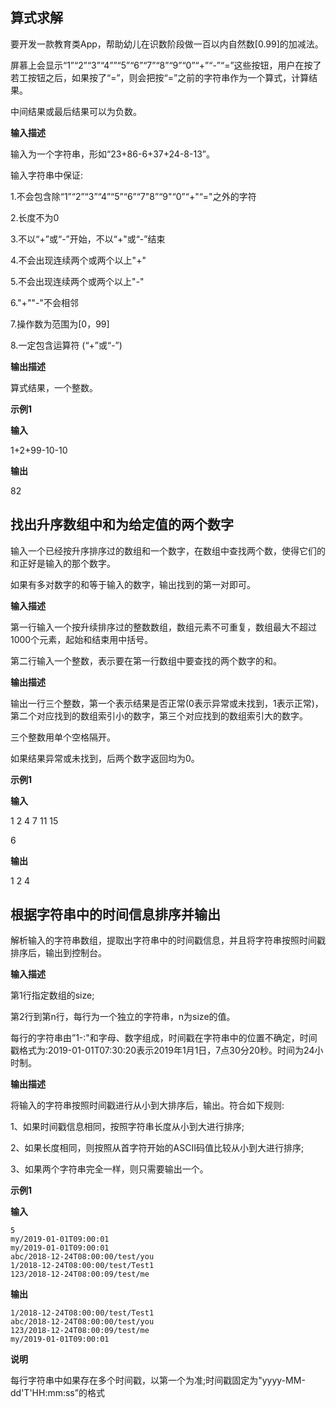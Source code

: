 ## 算式求解

要开发一款教育类App，帮助幼儿在识数阶段做一百以内自然数[0.99]的加减法。

屏慕上会显示“1”“2”“3”“4””“5”“6”“7”“8”“9”“0”“+”“-”“=”这些按钮，用户在按了若工按钮之后，如果按了“=”，则会把按“=”之前的字符串作为一个算式，计算结果。

中间结果或最后结果可以为负数。

**输入描述**

输入为一个字符串，形如“23+86-6+37+24-8-13”。

输入字符串中保证:

1.不会包含除“1”“2”“3”“4”“5”“6”“7"8”“9"“0”“+"“="之外的字符

2.长度不为0

3.不以“+”或“-”开始，不以“+"或“-”结束

4.不会出现连续两个或两个以上"+"

5.不会出现连续两个或两个以上"-"

6."+""-"不会相邻

7.操作数为范围为[0，99]

8.一定包含运算符 (“+”或“-”)

**输出描述**

算式结果，一个整数。

**示例1**

**输入**

1+2+99-10-10

**输出**

82

## 找出升序数组中和为给定值的两个数字

输入一个已经按升序排序过的数组和一个数字，在数组中查找两个数，使得它们的和正好是输入的那个数字。

如果有多对数字的和等于输入的数字，输出找到的第一对即可。

**输入描述**

第一行输入一个按升续排序过的整数数组，数组元素不可重复，数组最大不超过1000个元素，起始和结束用中括号。

第二行输入一个整数，表示要在第一行数组中要查找的两个数字的和。

**输出描述**

输出一行三个整数，第一个表示结果是否正常(0表示异常或未找到，1表示正常)，第二个对应找到的数组索引小的数字，第三个对应找到的数组索引大的数字。

三个整数用单个空格隔开。

如果结果异常或未找到，后两个数字返回均为0。

**示例1**

**输入**

1 2 4 7 11 15

6

**输出**

1 2 4

## 根据字符串中的时间信息排序并输出

解析输入的字符串数组，提取出字符串中的时间戳信息，并且将字符串按照时间戳排序后，输出到控制台。

**输入描述**

第1行指定数组的size;

第2行到第n行，每行为一个独立的字符串，n为size的值。

每行的字符串由”1-:"和字母、数字组成，时间戳在字符串中的位置不确定，时间戳格式为:2019-01-01T07:30:20表示2019年1月1日，7点30分20秒。时间为24小时制。

**输出描述**

将输入的字符串按照时间戳进行从小到大排序后，输出。符合如下规则:

1、如果时间戳信息相同，按照字符串长度从小到大进行排序;

2、如果长度相同，则按照从首字符开始的ASCII码值比较从小到大进行排序;

3、如果两个字符串完全一样，则只需要输出一个。

**示例1**

**输入**

```
5
my/2019-01-01T09:00:01
my/2019-01-01T09:00:01
abc/2018-12-24T08:00:00/test/you
1/2018-12-24T08:00:00/test/Test1
123/2018-12-24T08:00:09/test/me
```

**输出**

```
1/2018-12-24T08:00:00/test/Test1
abc/2018-12-24T08:00:00/test/you
123/2018-12-24T08:00:09/test/me
my/2019-01-01T09:00:01
```

**说明**

每行字符串中如果存在多个时间戳，以第一个为准;时间戳固定为"yyyy-MM-dd'T'HH:mm:ss”的格式